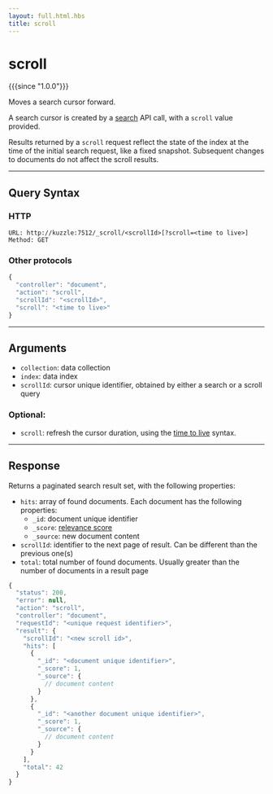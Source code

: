 ```yaml
---
layout: full.html.hbs
title: scroll
---
```


# scroll

{{{since "1.0.0"}}}

Moves a search cursor forward.

A search cursor is created by a [search](/api/1/controller-document/search/) API call, with a `scroll` value provided.

Results returned by a `scroll` request reflect the state of the index at the time of the initial search request, like a fixed snapshot. Subsequent changes to documents do not affect the scroll results.

---

## Query Syntax

### HTTP

```http
URL: http://kuzzle:7512/_scroll/<scrollId>[?scroll=<time to live>]
Method: GET
```

### Other protocols

```js
{
  "controller": "document",
  "action": "scroll",
  "scrollId": "<scrollId>",
  "scroll": "<time to live>"
}
```

---

## Arguments

- `collection`: data collection
- `index`: data index
- `scrollId`: cursor unique identifier, obtained by either a search or a scroll query

### Optional:

- `scroll`: refresh the cursor duration, using the [time to live](https://www.elastic.co/guide/en/elasticsearch/reference/5.4/common-options.html#time-units) syntax.

---

## Response

Returns a paginated search result set, with the following properties:

- `hits`: array of found documents. Each document has the following properties:
  - `_id`: document unique identifier
  - `_score`: [relevance score](https://www.elastic.co/guide/en/elasticsearch/guide/current/relevance-intro.html)
  - `_source`: new document content
- `scrollId`: identifier to the next page of result. Can be different than the previous one(s)
- `total`: total number of found documents. Usually greater than the number of documents in a result page

```javascript
{
  "status": 200,
  "error": null,
  "action": "scroll",
  "controller": "document",
  "requestId": "<unique request identifier>",
  "result": {
    "scrollId": "<new scroll id>",
    "hits": [
      {
        "_id": "<document unique identifier>",
        "_score": 1,
        "_source": {
          // document content
        }
      },
      {
        "_id": "<another document unique identifier>",
        "_score": 1,
        "_source": {
          // document content
        }
      }
    ],
    "total": 42
  }
}
```
